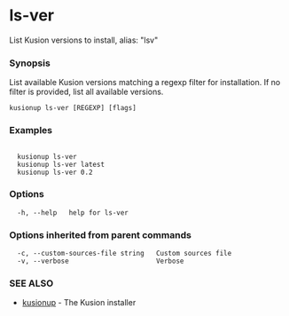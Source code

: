 # ls-ver

List Kusion versions to install, alias: "lsv"

### Synopsis

List available Kusion versions matching a regexp filter for installation. If no filter is provided,
list all available versions.

```
kusionup ls-ver [REGEXP] [flags]
```

### Examples

```

  kusionup ls-ver
  kusionup ls-ver latest
  kusionup ls-ver 0.2

```

### Options

```
  -h, --help   help for ls-ver
```

### Options inherited from parent commands

```
  -c, --custom-sources-file string   Custom sources file
  -v, --verbose                      Verbose
```

### SEE ALSO

* [kusionup](index.md)	 - The Kusion installer
